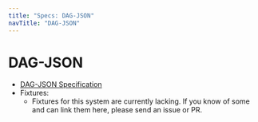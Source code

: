```yaml
---
title: "Specs: DAG-JSON"
navTitle: "DAG-JSON"
---
```


DAG-JSON
========

- [DAG-JSON Specification](./spec/)
- Fixtures:
	- Fixtures for this system are currently lacking.  If you know of some and can link them here, please send an issue or PR.
